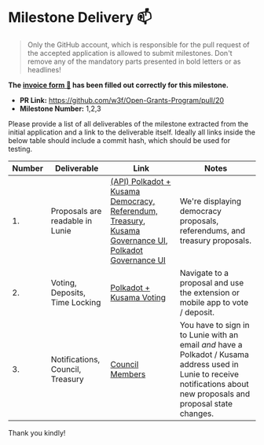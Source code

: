 # Milestone Delivery :mailbox:

> Only the GitHub account, which is responsible for the pull request of the accepted application is allowed to submit milestones. Don't remove any of the mandatory parts presented in bold letters or as headlines!

**The [invoice form :pencil:](https://forms.gle/8Wx7nxtq8fKrsuEz8) has been filled out correctly for this milestone.**

- **PR Link:** https://github.com/w3f/Open-Grants-Program/pull/20
- **Milestone Number:** 1,2,3

Please provide a list of all deliverables of the milestone extracted from the initial application and a link to the deliverable itself. Ideally all links inside the below table should include a commit hash, which should be used for testing.

| Number | Deliverable                      | Link                                                                                                                                                                                                                                                                                         | Notes                                                                                                                                                                    |
| ------ | -------------------------------- | -------------------------------------------------------------------------------------------------------------------------------------------------------------------------------------------------------------------------------------------------------------------------------------------- | ------------------------------------------------------------------------------------------------------------------------------------------------------------------------ |
| 1.     | Proposals are readable in Lunie  | [(API) Polkadot + Kusama Democracy, Referendum, Treasury](https://github.com/luniehq/lunie/blob/develop/api/lib/reducers/polkadotV0-reducers.js#L539-L615), [Kusama Governance UI](https://app.lunie.io/kusama/proposals), [Polkadot Governance UI](https://app.lunie.io/polkadot/proposals) | We're displaying democracy proposals, referendums, and treasury proposals.                                                                                               |
| 2.     | Voting, Deposits, Time Locking   | [Polkadot + Kusama Voting](https://github.com/luniehq/lunie/blob/develop/app/src/ActionModal/components/ModalVotePolkadot.vue)                                                                                                                                                               | Navigate to a proposal and use the extension or mobile app to vote / deposit.                                                                                            |
| 3.     | Notifications, Council, Treasury | [Council Members](https://github.com/luniehq/lunie/blob/36768cfd5ac7acaf29b05e10770fce49ef347450/api/lib/reducers/polkadotV0-reducers.js#L706)                                                                                                                                               | You have to sign in to Lunie with an email _and_ have a Polkadot / Kusama address used in Lunie to receive notifications about new proposals and proposal state changes. |

Thank you kindly!
